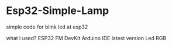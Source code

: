 # Esp32-Simple-Lamp

simple code for blink led at esp32 

what i used?
ESP32 FM DevKit
Arduino IDE latest version
Led RGB 
